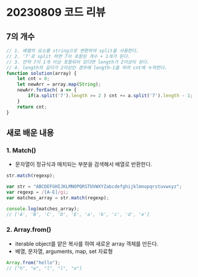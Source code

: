 20230809 코드 리뷰
==============================
## 7의 개수

```jsx
// 1. 배열의 요소를 string으로 변환하여 split을 사용한다.
// 2. '7'로 split 하면 7이 포함된 개수 + 1개가 된다.
// 3. 만약 7이 1개 이상 포함되어 있다면 length가 2이상이 된다.
// 4. length의 길이가 2이상인 경우에 length-1을 하여 cnt에 누적한다.
function solution(array) {
    let cnt = 0;
    let newArr = array.map(String);
    newArr.forEach( a => {
        if(a.split('7').length >= 2 ) cnt += a.split('7').length - 1;
    }
    return cnt;
}
```

## 새로 배운 내용
    
### 1. **Match()**

- 문자열이 정규식과 매치되는 부분을 검색해서 배열로 반환한다.

```js
str.match(regexp);
```

```js
var str = "ABCDEFGHIJKLMNOPQRSTUVWXYZabcdefghijklmnopqrstuvwxyz";
var regexp = /[A-E]/gi;
var matches_array = str.match(regexp);

console.log(matches_array);
// ['A', 'B', 'C', 'D', 'E', 'a', 'b', 'c', 'd', 'e']
```


### 2. **Array.from()**

- iterable object를 얕은 복사를 하여 새로운 array 객체를 만든다.
- 배열, 문자열, arguments, map, set 자료형
```js
Array.from("hello");
// ["h", "e", "l", "l", "o"]
```